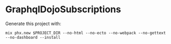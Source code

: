 # GraphqlDojoSubscriptions

Generate this project with:

```
mix phx.new $PROJECT_DIR --no-html --no-ecto --no-webpack --no-gettext --no-dashboard --install
```
